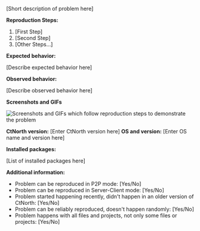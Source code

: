 [Short description of problem here]

**Reproduction Steps:**

1. [First Step]
2. [Second Step]
3. [Other Steps...]

**Expected behavior:**

[Describe expected behavior here]

**Observed behavior:**

[Describe observed behavior here]

**Screenshots and GIFs**

![Screenshots and GIFs which follow reproduction steps to demonstrate the problem](url)

**CtNorth version:** [Enter CtNorth version here]
**OS and version:** [Enter OS name and version here]

**Installed packages:**

[List of installed packages here]

**Additional information:**

* Problem can be reproduced in P2P mode: [Yes/No]
* Problem can be reproduced in Server-Client mode: [Yes/No]
* Problem started happening recently, didn't happen in an older version of CtNorth: [Yes/No]
* Problem can be reliably reproduced, doesn't happen randomly: [Yes/No]
* Problem happens with all files and projects, not only some files or projects: [Yes/No]